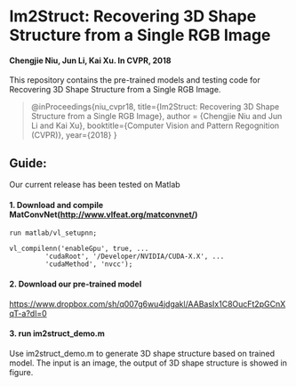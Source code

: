 # Im2Struct: Recovering 3D Shape Structure from a Single RGB Image
#### Chengjie Niu, Jun Li, Kai Xu. In CVPR, 2018 
This repository contains the pre-trained models and testing code for Recovering 3D Shape Structure from a Single RGB Image.

> @inProceedings{niu_cvpr18,
> 	title={Im2Struct: Recovering 3D Shape Structure from a Single RGB Image},
> 	author = {Chengjie Niu
> 	and Jun Li
> 	and Kai Xu},
> 	booktitle={Computer Vision and Pattern Regognition (CVPR)},
> 	year={2018}
> }

##  Guide:

Our current release has been tested on Matlab

#### 1. Download and compile MatConvNet(http://www.vlfeat.org/matconvnet/)
	run matlab/vl_setupnn;   

	vl_compilenn('enableGpu', true, ... 
		     'cudaRoot', '/Developer/NVIDIA/CUDA-X.X', ... 
		     'cudaMethod', 'nvcc');

 
#### 2. Download our pre-trained model


<https://www.dropbox.com/sh/q007g6wu4jdgakl/AABasIx1C8OucFt2pGCnXqT-a?dl=0>


#### 3. run im2struct_demo.m
Use im2struct_demo.m to generate 3D shape structure based on trained model. The input is an image, the output of 3D shape structure is showed in figure.


